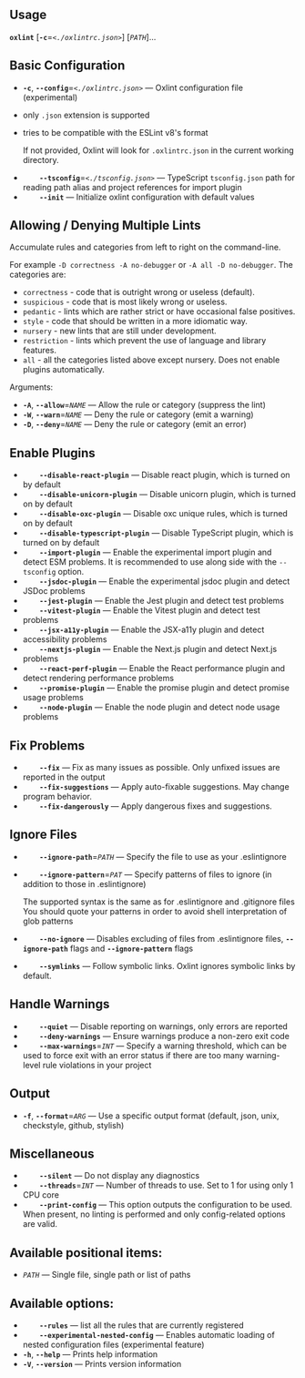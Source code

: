 ## Usage

**`oxlint`** \[**`-c`**=_`<./oxlintrc.json>`_\] \[_`PATH`_\]...

## Basic Configuration

- **`-c`**, **`--config`**=_`<./oxlintrc.json>`_ &mdash;
  Oxlint configuration file (experimental)

* only `.json` extension is supported
* tries to be compatible with the ESLint v8's format

  If not provided, Oxlint will look for `.oxlintrc.json` in the current working directory.

- **`    --tsconfig`**=_`<./tsconfig.json>`_ &mdash;
  TypeScript `tsconfig.json` path for reading path alias and project references for import plugin
- **`    --init`** &mdash;
  Initialize oxlint configuration with default values

## Allowing / Denying Multiple Lints

Accumulate rules and categories from left to right on the command-line.

For example `-D correctness -A no-debugger` or `-A all -D no-debugger`.
The categories are:

- `correctness` - code that is outright wrong or useless (default).
- `suspicious` - code that is most likely wrong or useless.
- `pedantic` - lints which are rather strict or have occasional false positives.
- `style` - code that should be written in a more idiomatic way.
- `nursery` - new lints that are still under development.
- `restriction` - lints which prevent the use of language and library features.
- `all` - all the categories listed above except nursery. Does not enable plugins automatically.

Arguments:

- **`-A`**, **`--allow`**=_`NAME`_ &mdash;
  Allow the rule or category (suppress the lint)
- **`-W`**, **`--warn`**=_`NAME`_ &mdash;
  Deny the rule or category (emit a warning)
- **`-D`**, **`--deny`**=_`NAME`_ &mdash;
  Deny the rule or category (emit an error)

## Enable Plugins

- **`    --disable-react-plugin`** &mdash;
  Disable react plugin, which is turned on by default
- **`    --disable-unicorn-plugin`** &mdash;
  Disable unicorn plugin, which is turned on by default
- **`    --disable-oxc-plugin`** &mdash;
  Disable oxc unique rules, which is turned on by default
- **`    --disable-typescript-plugin`** &mdash;
  Disable TypeScript plugin, which is turned on by default
- **`    --import-plugin`** &mdash;
  Enable the experimental import plugin and detect ESM problems. It is recommended to use along side with the `--tsconfig` option.
- **`    --jsdoc-plugin`** &mdash;
  Enable the experimental jsdoc plugin and detect JSDoc problems
- **`    --jest-plugin`** &mdash;
  Enable the Jest plugin and detect test problems
- **`    --vitest-plugin`** &mdash;
  Enable the Vitest plugin and detect test problems
- **`    --jsx-a11y-plugin`** &mdash;
  Enable the JSX-a11y plugin and detect accessibility problems
- **`    --nextjs-plugin`** &mdash;
  Enable the Next.js plugin and detect Next.js problems
- **`    --react-perf-plugin`** &mdash;
  Enable the React performance plugin and detect rendering performance problems
- **`    --promise-plugin`** &mdash;
  Enable the promise plugin and detect promise usage problems
- **`    --node-plugin`** &mdash;
  Enable the node plugin and detect node usage problems

## Fix Problems

- **`    --fix`** &mdash;
  Fix as many issues as possible. Only unfixed issues are reported in the output
- **`    --fix-suggestions`** &mdash;
  Apply auto-fixable suggestions. May change program behavior.
- **`    --fix-dangerously`** &mdash;
  Apply dangerous fixes and suggestions.

## Ignore Files

- **`    --ignore-path`**=_`PATH`_ &mdash;
  Specify the file to use as your .eslintignore
- **`    --ignore-pattern`**=_`PAT`_ &mdash;
  Specify patterns of files to ignore (in addition to those in .eslintignore)

  The supported syntax is the same as for .eslintignore and .gitignore files You should quote your patterns in order to avoid shell interpretation of glob patterns

- **`    --no-ignore`** &mdash;
  Disables excluding of files from .eslintignore files, **`--ignore-path`** flags and **`--ignore-pattern`** flags
- **`    --symlinks`** &mdash;
  Follow symbolic links. Oxlint ignores symbolic links by default.

## Handle Warnings

- **`    --quiet`** &mdash;
  Disable reporting on warnings, only errors are reported
- **`    --deny-warnings`** &mdash;
  Ensure warnings produce a non-zero exit code
- **`    --max-warnings`**=_`INT`_ &mdash;
  Specify a warning threshold, which can be used to force exit with an error status if there are too many warning-level rule violations in your project

## Output

- **`-f`**, **`--format`**=_`ARG`_ &mdash;
  Use a specific output format (default, json, unix, checkstyle, github, stylish)

## Miscellaneous

- **`    --silent`** &mdash;
  Do not display any diagnostics
- **`    --threads`**=_`INT`_ &mdash;
  Number of threads to use. Set to 1 for using only 1 CPU core
- **`    --print-config`** &mdash;
  This option outputs the configuration to be used. When present, no linting is performed and only config-related options are valid.

## Available positional items:

- _`PATH`_ &mdash;
  Single file, single path or list of paths

## Available options:

- **`    --rules`** &mdash;
  list all the rules that are currently registered
- **`    --experimental-nested-config`** &mdash;
  Enables automatic loading of nested configuration files (experimental feature)
- **`-h`**, **`--help`** &mdash;
  Prints help information
- **`-V`**, **`--version`** &mdash;
  Prints version information
